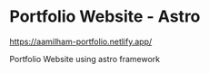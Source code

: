 # Portfolio Website - Astro

https://aamilham-portfolio.netlify.app/

Portfolio Website using astro framework 
